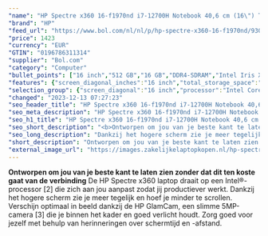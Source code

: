 ```yaml
---
"name": "HP Spectre x360 16-f1970nd i7-12700H Notebook 40,6 cm (16\") Touchscreen 3K+ Intel® Core™ i7 16 GB DDR4-SDRAM 512 GB SSD Wi-Fi 6E (802.11ax) Windows 11 Home Zwart"
"brand": "HP"
"feed_url": "https://www.bol.com/nl/nl/p/hp-spectre-x360-16-f1970nd/9300000100733630"
"price": 1423
"currency": "EUR"
"GTIN": "0196786311314"
"supplier": "Bol.com"
"category": "Computer"
"bullet_points": ["16 inch","512 GB","16 GB","DDR4-SDRAM","Intel Iris Xe Graphics","Windows"]
"features": {"screen_diagonal_inches":"16 inch","total_storage_space":"512 GB","memory_size":"16 GB","memory_type":"DDR4-SDRAM","graphics_card":"Intel Iris Xe Graphics","operating_system":"Windows"}
"selection_group": {"screen_diagonal":"16 inch","processor":"Intel Core i7","changed_price_past_3_days":false,"product_family":"Spectre"}
"changed": "2023-12-13 07:27:23"
"seo_header_title": "HP Spectre x360 16-f1970nd i7-12700H Notebook 40,6 cm (16\") Touchscreen 3K+ Intel® Core™ i7 16 GB DDR4-SDRAM 512 GB SSD Wi-Fi 6E (802.11ax) Windows 11 Home Zwart"
"seo_meta_description": "HP Spectre x360 16-f1970nd i7-12700H Notebook 40,6 cm (16\") Touchscreen 3K+ Intel® Core™ i7 16 GB DDR4-SDRAM 512 GB SSD Wi-Fi 6E (802.11ax) Windows 11 Home Zwart"
"seo_h1_title": "HP Spectre x360 16-f1970nd i7-12700H Notebook 40,6 cm (16\") Touchscreen 3K+ Intel® Core™ i7 16 GB DDR4-SDRAM 512 GB SSD Wi-Fi 6E (802.11ax) Windows 11 Home Zwart"
"seo_short_description": "<b>Ontworpen om jou van je beste kant te laten zien zonder dat dit ten koste gaat van de verbinding</b> De HP Spectre x360 laptop draait op een Intel®-processor [2] die zich aan jou aanpast zodat jij productiever werkt."
"seo_long_description": "Dankzij het hogere scherm zie je meer tegelijk en hoef je minder te scrollen. Verschijn optimaal in beeld dankzij de HP GlamCam, een slimme 5MP-camera [3] die je binnen het kader en goed verlicht houdt. Zorg goed voor jezelf met behulp van herinneringen over schermtijd en -afstand."
"short_description": "Ontworpen om jou van je beste kant te laten zien zonder dat dit ten koste gaat van de verbinding De HP Spectre x360 laptop draait op een Intel®-processor [2] die zich aan jou aanpast zodat jij productiever werkt. Dankzij het hogere scherm zie je meer tegelijk en hoef je minder te scrollen. Verschijn optimaal in beeld dankzij de HP GlamCam, een slimme 5MP-camera [3] die je binnen het kader en goed verlicht houdt. Zorg goed voor jezelf met behulp van herinneringen over schermtijd en -afstand."
"external_image_url": "https://images.zakelijkelaptopkopen.nl/hp-spectre-x360-16-f1970nd.webp"
---
```


<b>Ontworpen om jou van je beste kant te laten zien zonder dat dit ten koste gaat van de verbinding</b> De HP Spectre x360 laptop draait op een Intel®-processor [2] die zich aan jou aanpast zodat jij productiever werkt. Dankzij het hogere scherm zie je meer tegelijk en hoef je minder te scrollen. Verschijn optimaal in beeld dankzij de HP GlamCam, een slimme 5MP-camera [3] die je binnen het kader en goed verlicht houdt. Zorg goed voor jezelf met behulp van herinneringen over schermtijd en -afstand.